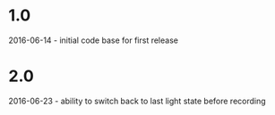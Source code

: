 # 1.0
2016-06-14 - initial code base for first release

# 2.0 
2016-06-23 - ability to switch back to last light state before recording

